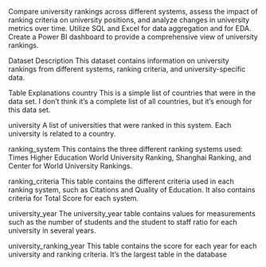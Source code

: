 Compare university rankings across different systems, assess the impact of ranking criteria on university positions, and analyze changes in university metrics over time. Utilize SQL and Excel for data aggregation and for EDA. Create a Power BI dashboard to provide a comprehensive view of university rankings.

Dataset Description
This dataset contains information on university rankings from different systems, ranking criteria, and university-specific data.

Table Explanations
country
This is a simple list of countries that were in the data set. I don’t think it’s a complete list of all countries, but it’s enough for this data set.

university
A list of universities that were ranked in this system. Each university is related to a country.

ranking_system
This contains the three different ranking systems used: Times Higher Education World University Ranking, Shanghai Ranking, and Center for World University Rankings.

ranking_criteria
This table contains the different criteria used in each ranking system, such as Citations and Quality of Education. It also contains criteria for Total Score for each system.

university_year
The university_year table contains values for measurements such as the number of students and the student to staff ratio for each university in several years.

university_ranking_year
This table contains the score for each year for each university and ranking criteria. It’s the largest table in the database
